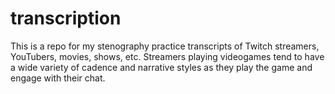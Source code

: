 # transcription
This is a repo for my stenography practice transcripts of Twitch streamers, YouTubers, movies, shows, etc.
Streamers playing videogames tend to have a wide variety of cadence and narrative styles as they play the game and engage with their chat.
